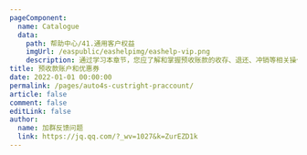 ```yaml
---
pageComponent:
  name: Catalogue
  data:
    path: 帮助中心/41.通用客户权益
    imgUrl: /easpublic/eashelpimg/eashelp-vip.png
    description: 通过学习本章节，您应了解和掌握预收账款的收存、退还、冲销等相关操作。
title: 预收款账户和优惠券
date: 2022-01-01 00:00:00
permalink: /pages/auto4s-custright-praccount/
article: false
comment: false
editLink: false
author:
  name: 加群反馈问题
  link: https://jq.qq.com/?_wv=1027&k=ZurEZD1k
---
```


<!--div>声明：本帮助中心由雨意澜风倾力构建，如转载应征得授权！</div-->
